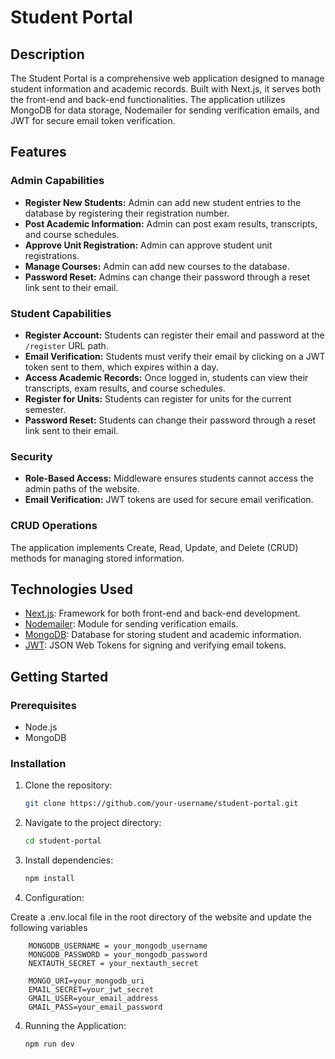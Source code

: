 # Student Portal

## Description

The Student Portal is a comprehensive web application designed to manage student information and academic records. Built with Next.js, it serves both the front-end and back-end functionalities. The application utilizes MongoDB for data storage, Nodemailer for sending verification emails, and JWT for secure email token verification.

## Features

### Admin Capabilities
- **Register New Students:** Admin can add new student entries to the database by registering their registration number.
- **Post Academic Information:** Admin can post exam results, transcripts, and course schedules.
- **Approve Unit Registration:** Admin can approve student unit registrations.
- **Manage Courses:** Admin can add new courses to the database.
- **Password Reset:** Admins can change their password through a reset link sent to their email.

### Student Capabilities
- **Register Account:** Students can register their email and password at the `/register` URL path.
- **Email Verification:** Students must verify their email by clicking on a JWT token sent to them, which expires within a day.
- **Access Academic Records:** Once logged in, students can view their transcripts, exam results, and course schedules.
- **Register for Units:** Students can register for units for the current semester.
- **Password Reset:** Students can change their password through a reset link sent to their email.

### Security
- **Role-Based Access:** Middleware ensures students cannot access the admin paths of the website.
- **Email Verification:** JWT tokens are used for secure email verification.

### CRUD Operations
The application implements Create, Read, Update, and Delete (CRUD) methods for managing stored information.

## Technologies Used
- [Next.js](https://nextjs.org/): Framework for both front-end and back-end development.
- [Nodemailer](https://nodemailer.com/): Module for sending verification emails.
- [MongoDB](https://www.mongodb.com/): Database for storing student and academic information.
- [JWT](https://jwt.io/): JSON Web Tokens for signing and verifying email tokens.

## Getting Started

### Prerequisites
- Node.js
- MongoDB

### Installation
1. Clone the repository:
   ```bash
   git clone https://github.com/your-username/student-portal.git

2. Navigate to the project directory:
   ```bash
   cd student-portal
   
3. Install dependencies:
   ```bash
   npm install

4. Configuration:

Create a .env.local file in the root directory of the website and update the following variables
```env
    MONGODB_USERNAME = your_mongodb_username
    MONGODB_PASSWORD = your_mongodb_password
    NEXTAUTH_SECRET = your_nextauth_secret

    MONGO_URI=your_mongodb_uri
    EMAIL_SECRET=your_jwt_secret
    GMAIL_USER=your_email_address
    GMAIL_PASS=your_email_password
```

4. Running the Application:
   ```bash
   npm run dev

